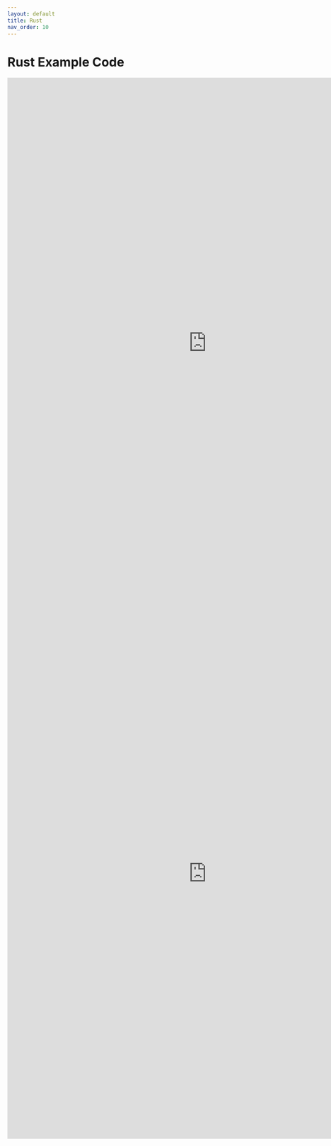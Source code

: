 ```yaml
---
layout: default
title: Rust
nav_order: 10
---
```


# Rust Example Code

<iframe src="https://rustpad.io/#dvRsIz" width="900" height="1200" style="border:none;" title="Rust Examples"></iframe>

<iframe src="https://hub.gke2.mybinder.org/user/jfp6-jupyternotebooks-opqa4wgw/doc/tree/scratch.ipynb" width="900" height="1200" style="border:none;" title="Examples"></iframe>
